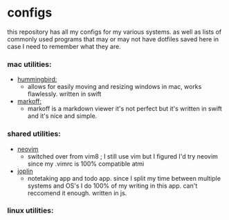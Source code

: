 # configs

this repository has all my configs for my various systems. as well as lists of commonly used programs that may or may not have dotfiles saved here in case I need to remember what they are.

### mac utilities: 

* [hummingbird:](https://github.com/finestructure/Hummingbird)
    - allows for easily moving and resizing windows in mac, works flawlessly. written in swift
* [markoff:](https://github.com/kaishin/Markoff)
    - markoff is a markdown viewer it's not perfect but it's written in swift and it's nice and simple.

### shared utilities:
* [neovim](https://github.com/neovim/neovim)
    - switched over from vim8 ; I still use vim but I figured I'd try neovim since my .vimrc is 100% compatible atmi
* [joplin](https://joplinapp.org/)
    - notetaking app and todo app. since I split my time between multiple systems and OS's I do 100% of my writing in this app. can't reccomend it enough. written in js. 
### linux utilities:

